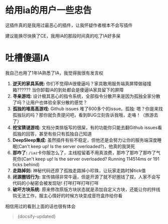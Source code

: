 # 给用ia的用户一些忠告

这插件真的是我用过最恶心的插件，让我怀疑作者根本不会写插件

建议能换尽快换了CE，我用IA的那段时间真的吃了IA好多屎

# 吐槽傻逼IA

我自己也用了1年IA熟悉了IA，我觉得我很有发言权

1. **逆天的家具系统:** 你们不觉得IA很傻逼吗？家具敢用服务端真屏障做碰撞箱?????? 当你卸载IA的到处都会是傻逼IA家具留下的屏障
1. **寻亲游戏:** 设计极其恶心的指令系统，全部指令分散开来是因为孤独全家分散了吗？让用户也体验全家分散的感觉？
1. **孤独的堆高高游戏:** Github issues 堆了600多个的issue。孤独: 嗯？你是来找孤独玩的吗？那你就负责提问吧，看到BUG立刻告诉我哦，走咯！（旅游去了）
1. **挖宝猜谜游戏:** 文档分类排版写的很屎，有的功能你只能去翻Github issues看孤独的回答，甚至有些只有孤独自己知道
1. **DeepSleep集成:** 虽然插件有些不稳定，但他还是会努力让你的服务端深度睡眠(Can't keep up! Is the server overloaded?)，他真的我哭死
1. **那咋了:** `/iaz`卡你服怎么了，主线程留着不用真浪费，那咋了那咋了那咋了气死你(Can't keep up! Is the server overloaded? Running 114514ms or 191 ticks behind)
1. **走路掉刻:** 神秘代码还原了孤独走路掉小珍珠，让玩家走路时掉tick值
1. **闭源圈钱行为:** 宣传搞得非常牛逼，但是开源了就不好圈钱了捏，人家不会写代码的小秘密会被发现哒! 打咩打咩打咩打咩
1. **破坏方块系统:** 原来修改原版方块状态就是添加自定义方块，还能让你的拌线钩无法工作，服主心情好的时候方块变成音符盒炸给你看

相信用过的看到上面的话也很有体会

> {docsify-updated}